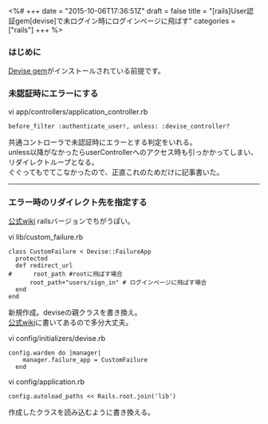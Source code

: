 <%#
+++
date = "2015-10-06T17:36:51Z"
draft = false
title = "[rails]User認証gem[devise]で未ログイン時にログインページに飛ばす"
categories = ["rails"]
+++
%>


### はじめに
<a href='https://github.com/plataformatec/devise'>Devise gem</a>がインストールされている前提です。

### 未認証時にエラーにする

vi app/controllers/application_controller.rb
```
before_filter :authenticate_user!, unless: :devise_controller?
```

共通コントローラで未認証時にエラーとする判定をいれる。<br>
unless以降がなかったらuserControllerへのアクセス時も引っかかってしまい、リダイレクトループとなる。<br>
ぐぐってもでてこなかったので、正直これのためだけに記事書いた。


***


### エラー時のリダイレクト先を指定する
<a href='https://github.com/plataformatec/devise/wiki/How-To:-Redirect-to-a-specific-page-when-the-user-can-not-be-authenticated'>公式wiki</a>
railsバージョンでちがうぽい。

vi lib/custom_failure.rb
```
class CustomFailure < Devise::FailureApp
  protected
  def redirect_url
#      root_path #rootに飛ばす場合
      root_path+"users/sign_in" # ログインページに飛ばす場合
  end
end
```

新規作成。deviseの親クラスを書き換え。<br>
<a href='https://github.com/plataformatec/devise/wiki/How-To:-Redirect-to-a-specific-page-when-the-user-can-not-be-authenticated'>公式wiki</a>に書いてあるので多分大丈夫。

vi config/initializers/devise.rb
```
config.warden do |manager|
    manager.failure_app = CustomFailure
  end
```

vi config/application.rb
```
config.autoload_paths << Rails.root.join('lib')
```

作成したクラスを読み込むように書き換える。


